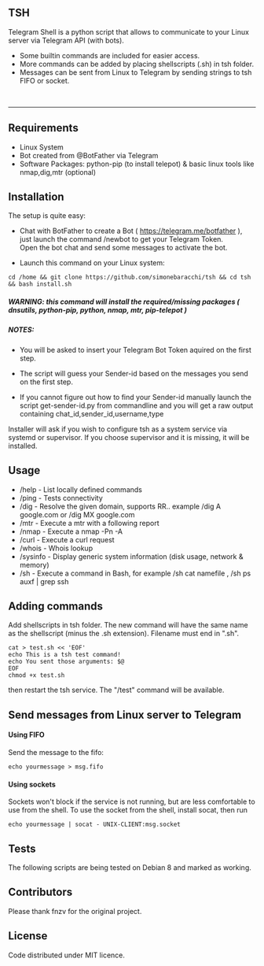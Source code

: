 ## TSH

Telegram Shell is a python script that allows to communicate to your Linux server via Telegram API (with bots). 

  - Some builtin commands are included for easier access.
  - More commands can be added by placing shellscripts (.sh) in tsh folder.
  - Messages can be sent from Linux to Telegram by sending strings to tsh FIFO or socket.

 <br>

 -------------------------------

## Requirements
- Linux System
- Bot created from @BotFather via Telegram
- Software Packages: python-pip (to install telepot) & basic linux tools like nmap,dig,mtr (optional)

## Installation

The setup is quite easy: <br>

* Chat with BotFather to create a Bot ( https://telegram.me/botfather ), just launch the command /newbot to get your Telegram Token. <br>
 Open the bot chat and send some messages to activate the bot. <br>

* Launch this command on your Linux system: <br>

```
cd /home && git clone https://github.com/simonebaracchi/tsh && cd tsh && bash install.sh 
```

##### WARNING: this command will install the required/missing packages ( dnsutils, python-pip, python, nmap, mtr, pip-telepot )

##### NOTES:

- You will be asked to insert your Telegram Bot Token aquired on the first step. <br>

- The script will guess your Sender-id based on the messages you send on the first step. <br>

- If you cannot figure out how to find your Sender-id manually launch the script get-sender-id.py from commandline and you will get a raw output containing chat_id,sender_id,username,type <br>

Installer will ask if you wish to configure tsh as a system service via systemd or supervisor. If you choose supervisor and it is missing, it will be installed.

## Usage

- /help - List locally defined commands
- /ping - Tests connectivity 
- /dig - Resolve the given domain, supports RR.. example /dig A google.com or /dig MX google.com
- /mtr - Execute a mtr with a following report
- /nmap - Execute a nmap -Pn -A
- /curl - Execute a curl request
- /whois - Whois lookup
- /sysinfo - Display generic system information (disk usage, network & memory)
- /sh - Execute a command in Bash, for example /sh cat namefile , /sh ps auxf | grep ssh

## Adding commands

Add shellscripts in tsh folder. The new command will have the same name as the shellscript (minus the .sh extension).
Filename must end in ".sh".

```
cat > test.sh << 'EOF'
echo This is a tsh test command!
echo You sent those arguments: $@
EOF
chmod +x test.sh
```

then restart the tsh service. The "/test" command will be available.


## Send messages from Linux server to Telegram

#### Using FIFO

Send the message to the fifo:

```
echo yourmessage > msg.fifo
```


#### Using sockets

Sockets won't block if the service is not running, but are less comfortable to use from the shell.
To use the socket from the shell, install socat, then run

```
echo yourmessage | socat - UNIX-CLIENT:msg.socket
```

## Tests

The following scripts are being tested on Debian 8 and marked as working.

## Contributors

Please thank fnzv for the original project.

## License

Code distributed under MIT licence.

